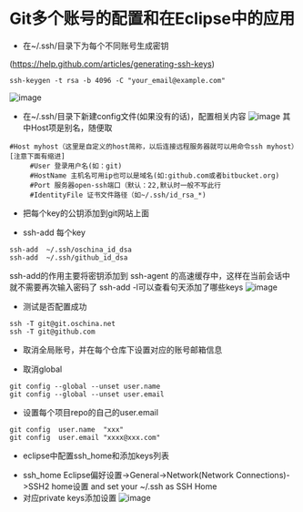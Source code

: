 # Git多个账号的配置和在Eclipse中的应用


+ 在~/.ssh/目录下为每个不同账号生成密钥 

(https://help.github.com/articles/generating-ssh-keys)
```
ssh-keygen -t rsa -b 4096 -C "your_email@example.com"
```
![image](http://note.youdao.com/favicon.ico)


+ 在~/.ssh/目录下新建config文件(如果没有的话)，配置相关内容
![image](http://note.youdao.com/favicon.ico)
其中Host项是别名，随便取
```
#Host myhost（这里是自定义的host简称，以后连接远程服务器就可以用命令ssh myhost）[注意下面有缩进]
     #User 登录用户名(如：git)
     #HostName 主机名可用ip也可以是域名(如:github.com或者bitbucket.org)
     #Port 服务器open-ssh端口（默认：22,默认时一般不写此行
     #IdentityFile 证书文件路径（如~/.ssh/id_rsa_*)
```

+ 把每个key的公钥添加到git网站上面

+ ssh-add 每个key
```
ssh-add  ~/.ssh/oschina_id_dsa
ssh-add  ~/.ssh/github_id_dsa
```

ssh-add的作用主要将密钥添加到 ssh-agent 的高速缓存中，这样在当前会话中就不需要再次输入密码了
ssh-add -l可以查看句天添加了哪些keys
![image](http://note.youdao.com/favicon.ico)

+ 测试是否配置成功
```
ssh -T git@git.oschina.net
ssh -T git@github.com
```

+ 取消全局账号，并在每个仓库下设置对应的账号邮箱信息
 - 取消global
```
git config --global --unset user.name
git config --global --unset user.email
```

 - 设置每个项目repo的自己的user.email
```
git config  user.name  "xxx"
git config  user.email "xxxx@xxx.com"
```

+ eclipse中配置ssh_home和添加keys列表
 - ssh_home
Eclipse偏好设置->General->Network(Network Connections)->SSH2 home设置 and set your ~/.ssh as SSH Home
 - 对应private keys添加设置
![image](http://note.youdao.com/favicon.ico)

